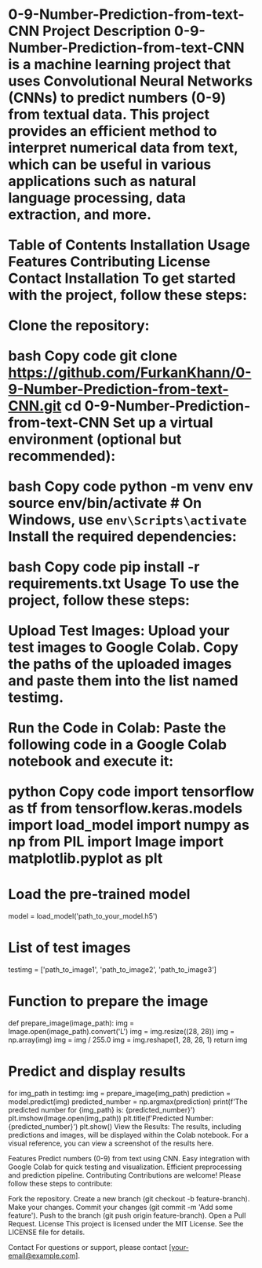 <h1>0-9-Number-Prediction-from-text-CNN
Project Description
0-9-Number-Prediction-from-text-CNN is a machine learning project that uses Convolutional Neural Networks (CNNs) to predict numbers (0-9) from textual data. This project provides an efficient method to interpret numerical data from text, which can be useful in various applications such as natural language processing, data extraction, and more.

Table of Contents
Installation
Usage
Features
Contributing
License
Contact
Installation
To get started with the project, follow these steps:

Clone the repository:

bash
Copy code
git clone https://github.com/FurkanKhann/0-9-Number-Prediction-from-text-CNN.git
cd 0-9-Number-Prediction-from-text-CNN
Set up a virtual environment (optional but recommended):

bash
Copy code
python -m venv env
source env/bin/activate   # On Windows, use `env\Scripts\activate`
Install the required dependencies:

bash
Copy code
pip install -r requirements.txt
Usage
To use the project, follow these steps:

Upload Test Images:
Upload your test images to Google Colab. Copy the paths of the uploaded images and paste them into the list named testimg.

Run the Code in Colab:
Paste the following code in a Google Colab notebook and execute it:

python
Copy code
import tensorflow as tf
from tensorflow.keras.models import load_model
import numpy as np
from PIL import Image
import matplotlib.pyplot as plt

# Load the pre-trained model
model = load_model('path_to_your_model.h5')

# List of test images
testimg = ['path_to_image1', 'path_to_image2', 'path_to_image3']

# Function to prepare the image
def prepare_image(image_path):
    img = Image.open(image_path).convert('L')
    img = img.resize((28, 28))
    img = np.array(img)
    img = img / 255.0
    img = img.reshape(1, 28, 28, 1)
    return img

# Predict and display results
for img_path in testimg:
    img = prepare_image(img_path)
    prediction = model.predict(img)
    predicted_number = np.argmax(prediction)
    print(f'The predicted number for {img_path} is: {predicted_number}')
    plt.imshow(Image.open(img_path))
    plt.title(f'Predicted Number: {predicted_number}')
    plt.show()
View the Results:
The results, including predictions and images, will be displayed within the Colab notebook. For a visual reference, you can view a screenshot of the results here.

Features
Predict numbers (0-9) from text using CNN.
Easy integration with Google Colab for quick testing and visualization.
Efficient preprocessing and prediction pipeline.
Contributing
Contributions are welcome! Please follow these steps to contribute:

Fork the repository.
Create a new branch (git checkout -b feature-branch).
Make your changes.
Commit your changes (git commit -m 'Add some feature').
Push to the branch (git push origin feature-branch).
Open a Pull Request.
License
This project is licensed under the MIT License. See the LICENSE file for details.

Contact
For questions or support, please contact [your-email@example.com].
